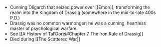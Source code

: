 - Cunning Oligarch that seized power over [[Emon]], transforming the realm into the Kingdom of Drassig (somewhere in the mid-to-late 400s P.D.)
- Drassig was no common warmonger; he was a cunning, heartless master of psychological warfare.
- See [[A History of Tal’Dorei#Chapter 7 The Iron Rule of Drassig]]
- Died during [[The Scattered War]]